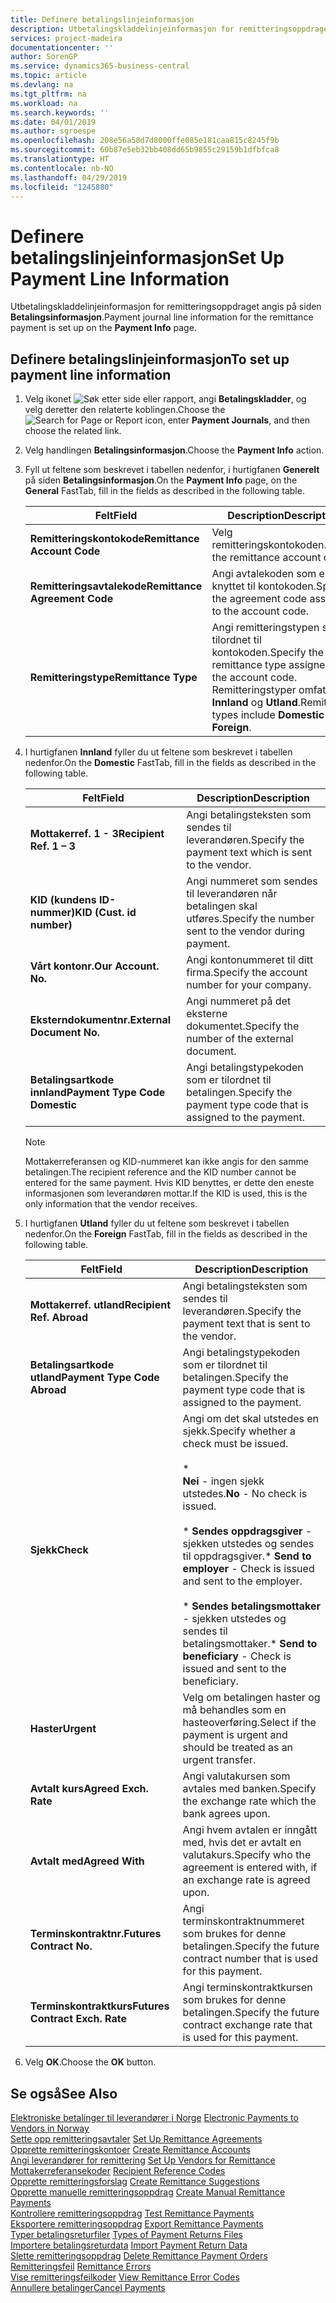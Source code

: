 ```yaml
---
title: Definere betalingslinjeinformasjon
description: Utbetalingskladdelinjeinformasjon for remitteringsoppdraget angis på siden Betalingsinformasjon.
services: project-madeira
documentationcenter: ''
author: SorenGP
ms.service: dynamics365-business-central
ms.topic: article
ms.devlang: na
ms.tgt_pltfrm: na
ms.workload: na
ms.search.keywords: ''
ms.date: 04/01/2019
ms.author: sgroespe
ms.openlocfilehash: 208e56a58d7d8000ffe085e181caa815c8245f9b
ms.sourcegitcommit: 60b87e5eb32bb408dd65b9855c29159b1dfbfca8
ms.translationtype: HT
ms.contentlocale: nb-NO
ms.lasthandoff: 04/29/2019
ms.locfileid: "1245880"
---
```

# <a name="set-up-payment-line-information"></a><span data-ttu-id="feca4-103">Definere betalingslinjeinformasjon</span><span class="sxs-lookup"><span data-stu-id="feca4-103">Set Up Payment Line Information</span></span>
<span data-ttu-id="feca4-104">Utbetalingskladdelinjeinformasjon for remitteringsoppdraget angis på siden **Betalingsinformasjon**.</span><span class="sxs-lookup"><span data-stu-id="feca4-104">Payment journal line information for the remittance payment is set up on the **Payment Info** page.</span></span>  

## <a name="to-set-up-payment-line-information"></a><span data-ttu-id="feca4-105">Definere betalingslinjeinformasjon</span><span class="sxs-lookup"><span data-stu-id="feca4-105">To set up payment line information</span></span>  

1.  <span data-ttu-id="feca4-106">Velg ikonet ![Søk etter side eller rapport](../../media/ui-search/search_small.png "Søk etter side eller rapport"), angi **Betalingskladder**, og velg deretter den relaterte koblingen.</span><span class="sxs-lookup"><span data-stu-id="feca4-106">Choose the ![Search for Page or Report](../../media/ui-search/search_small.png "Search for Page or Report icon") icon, enter **Payment Journals**, and then choose the related link.</span></span>  
2.  <span data-ttu-id="feca4-107">Velg handlingen **Betalingsinformasjon**.</span><span class="sxs-lookup"><span data-stu-id="feca4-107">Choose the **Payment Info** action.</span></span>  
3.  <span data-ttu-id="feca4-108">Fyll ut feltene som beskrevet i tabellen nedenfor, i hurtigfanen **Generelt** på siden **Betalingsinformasjon**.</span><span class="sxs-lookup"><span data-stu-id="feca4-108">On the **Payment Info** page, on the **General** FastTab, fill in the fields as described in the following table.</span></span>  

    |<span data-ttu-id="feca4-109">Felt</span><span class="sxs-lookup"><span data-stu-id="feca4-109">Field</span></span>|<span data-ttu-id="feca4-110">Description</span><span class="sxs-lookup"><span data-stu-id="feca4-110">Description</span></span>|  
    |---------------------------------|---------------------------------------|  
    |<span data-ttu-id="feca4-111">**Remitteringskontokode**</span><span class="sxs-lookup"><span data-stu-id="feca4-111">**Remittance Account Code**</span></span>|<span data-ttu-id="feca4-112">Velg remitteringskontokoden.</span><span class="sxs-lookup"><span data-stu-id="feca4-112">Select the remittance account code.</span></span>|  
    |<span data-ttu-id="feca4-113">**Remitteringsavtalekode**</span><span class="sxs-lookup"><span data-stu-id="feca4-113">**Remittance Agreement Code**</span></span>|<span data-ttu-id="feca4-114">Angi avtalekoden som er knyttet til kontokoden.</span><span class="sxs-lookup"><span data-stu-id="feca4-114">Specify the agreement code assigned to the account code.</span></span>|  
    |<span data-ttu-id="feca4-115">**Remitteringstype**</span><span class="sxs-lookup"><span data-stu-id="feca4-115">**Remittance Type**</span></span>|<span data-ttu-id="feca4-116">Angi remitteringstypen som er tilordnet til kontokoden.</span><span class="sxs-lookup"><span data-stu-id="feca4-116">Specify the remittance type assigned to the account code.</span></span> <span data-ttu-id="feca4-117">Remitteringstyper omfatter **Innland** og **Utland**.</span><span class="sxs-lookup"><span data-stu-id="feca4-117">Remittance types include **Domestic** and **Foreign**.</span></span>|  

4.  <span data-ttu-id="feca4-118">I hurtigfanen **Innland** fyller du ut feltene som beskrevet i tabellen nedenfor.</span><span class="sxs-lookup"><span data-stu-id="feca4-118">On the **Domestic** FastTab, fill in the fields as described in the following table.</span></span>  

    |<span data-ttu-id="feca4-119">Felt</span><span class="sxs-lookup"><span data-stu-id="feca4-119">Field</span></span>|<span data-ttu-id="feca4-120">Description</span><span class="sxs-lookup"><span data-stu-id="feca4-120">Description</span></span>|  
    |---------------------------------|---------------------------------------|  
    |<span data-ttu-id="feca4-121">**Mottakerref. 1 - 3**</span><span class="sxs-lookup"><span data-stu-id="feca4-121">**Recipient Ref. 1 – 3**</span></span>|<span data-ttu-id="feca4-122">Angi betalingsteksten som sendes til leverandøren.</span><span class="sxs-lookup"><span data-stu-id="feca4-122">Specify the payment text which is sent to the vendor.</span></span>|  
    |<span data-ttu-id="feca4-123">**KID (kundens ID-nummer)**</span><span class="sxs-lookup"><span data-stu-id="feca4-123">**KID (Cust. id number)**</span></span>|<span data-ttu-id="feca4-124">Angi nummeret som sendes til leverandøren når betalingen skal utføres.</span><span class="sxs-lookup"><span data-stu-id="feca4-124">Specify the number sent to the vendor during payment.</span></span>|  
    |<span data-ttu-id="feca4-125">**Vårt kontonr.**</span><span class="sxs-lookup"><span data-stu-id="feca4-125">**Our Account. No.**</span></span>|<span data-ttu-id="feca4-126">Angi kontonummeret til ditt firma.</span><span class="sxs-lookup"><span data-stu-id="feca4-126">Specify the account number for your company.</span></span>|  
    |<span data-ttu-id="feca4-127">**Eksterndokumentnr.**</span><span class="sxs-lookup"><span data-stu-id="feca4-127">**External Document No.**</span></span>|<span data-ttu-id="feca4-128">Angi nummeret på det eksterne dokumentet.</span><span class="sxs-lookup"><span data-stu-id="feca4-128">Specify the number of the external document.</span></span>|  
    |<span data-ttu-id="feca4-129">**Betalingsartkode innland**</span><span class="sxs-lookup"><span data-stu-id="feca4-129">**Payment Type Code Domestic**</span></span>|<span data-ttu-id="feca4-130">Angi betalingstypekoden som er tilordnet til betalingen.</span><span class="sxs-lookup"><span data-stu-id="feca4-130">Specify the payment type code that is assigned to the payment.</span></span>|  

    > [!NOTE]  
    >  <span data-ttu-id="feca4-131">Mottakerreferansen og KID-nummeret kan ikke angis for den samme betalingen.</span><span class="sxs-lookup"><span data-stu-id="feca4-131">The recipient reference and the KID number cannot be entered for the same payment.</span></span> <span data-ttu-id="feca4-132">Hvis KID benyttes, er dette den eneste informasjonen som leverandøren mottar.</span><span class="sxs-lookup"><span data-stu-id="feca4-132">If the KID is used, this is the only information that the vendor receives.</span></span>  

5.  <span data-ttu-id="feca4-133">I hurtigfanen **Utland** fyller du ut feltene som beskrevet i tabellen nedenfor.</span><span class="sxs-lookup"><span data-stu-id="feca4-133">On the **Foreign** FastTab, fill in the fields as described in the following table.</span></span>  

    |<span data-ttu-id="feca4-134">Felt</span><span class="sxs-lookup"><span data-stu-id="feca4-134">Field</span></span>|<span data-ttu-id="feca4-135">Description</span><span class="sxs-lookup"><span data-stu-id="feca4-135">Description</span></span>|  
    |---------------------------------|---------------------------------------|  
    |<span data-ttu-id="feca4-136">**Mottakerref. utland**</span><span class="sxs-lookup"><span data-stu-id="feca4-136">**Recipient Ref. Abroad**</span></span>|<span data-ttu-id="feca4-137">Angi betalingsteksten som sendes til leverandøren.</span><span class="sxs-lookup"><span data-stu-id="feca4-137">Specify the payment text that is sent to the vendor.</span></span>|  
    |<span data-ttu-id="feca4-138">**Betalingsartkode utland**</span><span class="sxs-lookup"><span data-stu-id="feca4-138">**Payment Type Code Abroad**</span></span>|<span data-ttu-id="feca4-139">Angi betalingstypekoden som er tilordnet til betalingen.</span><span class="sxs-lookup"><span data-stu-id="feca4-139">Specify the payment type code that is assigned to the payment.</span></span>|  
    |<span data-ttu-id="feca4-140">**Sjekk**</span><span class="sxs-lookup"><span data-stu-id="feca4-140">**Check**</span></span>|<span data-ttu-id="feca4-141">Angi om det skal utstedes en sjekk.</span><span class="sxs-lookup"><span data-stu-id="feca4-141">Specify whether a check must be issued.</span></span><br /><br /> * <br />                        <span data-ttu-id="feca4-142">**Nei** - ingen sjekk utstedes.</span><span class="sxs-lookup"><span data-stu-id="feca4-142">**No** - No check is issued.</span></span><br /><br /> <span data-ttu-id="feca4-143">\* **Sendes oppdragsgiver** - sjekken utstedes og sendes til oppdragsgiver.</span><span class="sxs-lookup"><span data-stu-id="feca4-143">\* **Send to employer** - Check is issued and sent to the employer.</span></span><br /><br /> <span data-ttu-id="feca4-144">\* **Sendes betalingsmottaker** - sjekken utstedes og sendes til betalingsmottaker.</span><span class="sxs-lookup"><span data-stu-id="feca4-144">\* **Send to beneficiary** - Check is issued and sent to the beneficiary.</span></span>|  
    |<span data-ttu-id="feca4-145">**Haster**</span><span class="sxs-lookup"><span data-stu-id="feca4-145">**Urgent**</span></span>|<span data-ttu-id="feca4-146">Velg om betalingen haster og må behandles som en hasteoverføring.</span><span class="sxs-lookup"><span data-stu-id="feca4-146">Select if the payment is urgent and should be treated as an urgent transfer.</span></span>|  
    |<span data-ttu-id="feca4-147">**Avtalt kurs**</span><span class="sxs-lookup"><span data-stu-id="feca4-147">**Agreed Exch. Rate**</span></span>|<span data-ttu-id="feca4-148">Angi valutakursen som avtales med banken.</span><span class="sxs-lookup"><span data-stu-id="feca4-148">Specify the exchange rate which the bank agrees upon.</span></span>|  
    |<span data-ttu-id="feca4-149">**Avtalt med**</span><span class="sxs-lookup"><span data-stu-id="feca4-149">**Agreed With**</span></span>|<span data-ttu-id="feca4-150">Angi hvem avtalen er inngått med, hvis det er avtalt en valutakurs.</span><span class="sxs-lookup"><span data-stu-id="feca4-150">Specify who the agreement is entered with, if an exchange rate is agreed upon.</span></span>|  
    |<span data-ttu-id="feca4-151">**Terminskontraktnr.**</span><span class="sxs-lookup"><span data-stu-id="feca4-151">**Futures Contract No.**</span></span>|<span data-ttu-id="feca4-152">Angi terminskontraktnummeret som brukes for denne betalingen.</span><span class="sxs-lookup"><span data-stu-id="feca4-152">Specify the future contract number that is used for this payment.</span></span>|  
    |<span data-ttu-id="feca4-153">**Terminskontraktkurs**</span><span class="sxs-lookup"><span data-stu-id="feca4-153">**Futures Contract Exch. Rate**</span></span>|<span data-ttu-id="feca4-154">Angi terminskontraktkursen som brukes for denne betalingen.</span><span class="sxs-lookup"><span data-stu-id="feca4-154">Specify the future contract exchange rate that is used for this payment.</span></span>|  

6.  <span data-ttu-id="feca4-155">Velg **OK**.</span><span class="sxs-lookup"><span data-stu-id="feca4-155">Choose the **OK** button.</span></span>  

## <a name="see-also"></a><span data-ttu-id="feca4-156">Se også</span><span class="sxs-lookup"><span data-stu-id="feca4-156">See Also</span></span>  
 <span data-ttu-id="feca4-157">[Elektroniske betalinger til leverandører i Norge](electronic-payments-to-vendors-in-norway.md) </span><span class="sxs-lookup"><span data-stu-id="feca4-157">[Electronic Payments to Vendors in Norway](electronic-payments-to-vendors-in-norway.md) </span></span>  
 <span data-ttu-id="feca4-158">[Sette opp remitteringsavtaler](how-to-set-up-remittance-agreements.md) </span><span class="sxs-lookup"><span data-stu-id="feca4-158">[Set Up Remittance Agreements](how-to-set-up-remittance-agreements.md) </span></span>  
 <span data-ttu-id="feca4-159">[Opprette remitteringskontoer](how-to-create-remittance-accounts.md) </span><span class="sxs-lookup"><span data-stu-id="feca4-159">[Create Remittance Accounts](how-to-create-remittance-accounts.md) </span></span>  
 <span data-ttu-id="feca4-160">[Angi leverandører for remittering](how-to-set-up-vendors-for-remittance.md) </span><span class="sxs-lookup"><span data-stu-id="feca4-160">[Set Up Vendors for Remittance](how-to-set-up-vendors-for-remittance.md) </span></span>  
 <span data-ttu-id="feca4-161">[Mottakerreferansekoder](recipient-reference-codes.md) </span><span class="sxs-lookup"><span data-stu-id="feca4-161">[Recipient Reference Codes](recipient-reference-codes.md) </span></span>  
 <span data-ttu-id="feca4-162">[Opprette remitteringsforslag](how-to-create-remittance-suggestions.md) </span><span class="sxs-lookup"><span data-stu-id="feca4-162">[Create Remittance Suggestions](how-to-create-remittance-suggestions.md) </span></span>  
 <span data-ttu-id="feca4-163">[Opprette manuelle remitteringsoppdrag](how-to-create-manual-remittance-payments.md) </span><span class="sxs-lookup"><span data-stu-id="feca4-163">[Create Manual Remittance Payments](how-to-create-manual-remittance-payments.md) </span></span>  
 <span data-ttu-id="feca4-164">[Kontrollere remitteringsoppdrag](how-to-test-remittance-payments.md) </span><span class="sxs-lookup"><span data-stu-id="feca4-164">[Test Remittance Payments](how-to-test-remittance-payments.md) </span></span>  
 <span data-ttu-id="feca4-165">[Eksportere remitteringsoppdrag](how-to-export-remittance-payments.md) </span><span class="sxs-lookup"><span data-stu-id="feca4-165">[Export Remittance Payments](how-to-export-remittance-payments.md) </span></span>  
 <span data-ttu-id="feca4-166">[Typer betalingsreturfiler](types-of-payment-returns-files.md) </span><span class="sxs-lookup"><span data-stu-id="feca4-166">[Types of Payment Returns Files](types-of-payment-returns-files.md) </span></span>  
 <span data-ttu-id="feca4-167">[Importere betalingsreturdata](how-to-import-payment-return-data.md) </span><span class="sxs-lookup"><span data-stu-id="feca4-167">[Import Payment Return Data](how-to-import-payment-return-data.md) </span></span>  
 <span data-ttu-id="feca4-168">[Slette remitteringsoppdrag](how-to-delete-remittance-payment-orders.md) </span><span class="sxs-lookup"><span data-stu-id="feca4-168">[Delete Remittance Payment Orders](how-to-delete-remittance-payment-orders.md) </span></span>  
 <span data-ttu-id="feca4-169">[Remitteringsfeil](remittance-errors.md) </span><span class="sxs-lookup"><span data-stu-id="feca4-169">[Remittance Errors](remittance-errors.md) </span></span>  
 <span data-ttu-id="feca4-170">[Vise remitteringsfeilkoder](how-to-view-remittance-error-codes.md) </span><span class="sxs-lookup"><span data-stu-id="feca4-170">[View Remittance Error Codes](how-to-view-remittance-error-codes.md) </span></span>  
 [<span data-ttu-id="feca4-171">Annullere betalinger</span><span class="sxs-lookup"><span data-stu-id="feca4-171">Cancel Payments</span></span>](how-to-cancel-payments.md)
